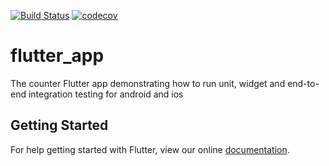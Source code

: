 [![Build Status](https://travis-ci.org/mmcc007/flutter_app.svg?branch=master)](https://travis-ci.org/mmcc007/flutter_app)
[![codecov](https://codecov.io/gh/mmcc007/flutter_app/branch/master/graph/badge.svg)](https://codecov.io/gh/mmcc007/flutter_app)


# flutter_app

The counter Flutter app demonstrating how to run unit, widget and end-to-end integration testing for android and ios

## Getting Started

For help getting started with Flutter, view our online
[documentation](https://flutter.io/).
